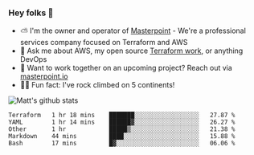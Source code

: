 

### Hey folks 👋

- ⛅️ I'm the owner and operator of [Masterpoint](https://masterpoint.io) - We're a professional services company focused on Terraform and AWS
- 💬 Ask me about AWS, my open source [Terraform work](https://github.com/masterpointio?q=terraform&type=&language=hcl), or anything DevOps
- 🔨 Want to work together on an upcoming project? Reach out via [masterpoint.io](https://masterpoint.io)
- 🧗‍♂️ Fun fact: I've rock climbed on 5 continents! 


![Matt's github stats](https://github-readme-stats.vercel.app/api?username=Gowiem&count_private=true&theme=cobalt&show_icons=true)

<!--START_SECTION:waka-->
```text
Terraform   1 hr 18 mins    ███████░░░░░░░░░░░░░░░░░░   27.87 % 
YAML        1 hr 14 mins    ██████▓░░░░░░░░░░░░░░░░░░   26.27 % 
Other       1 hr            █████▒░░░░░░░░░░░░░░░░░░░   21.38 % 
Markdown    44 mins         ████░░░░░░░░░░░░░░░░░░░░░   15.88 % 
Bash        17 mins         █▓░░░░░░░░░░░░░░░░░░░░░░░   06.06 % 
```
<!--END_SECTION:waka-->
